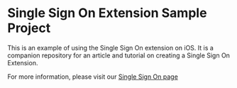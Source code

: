 # Single Sign On Extension Sample Project

This is an example of using the Single Sign On extension on iOS. It is a companion repository for an article and tutorial on creating a Single Sign On Extension.

For more information, please visit our [Single Sign On page](https://twocanoes.com/sso)
